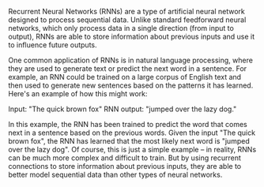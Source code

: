 Recurrent Neural Networks (RNNs) are a type of artificial neural network designed to process sequential data. Unlike standard feedforward neural networks, which only process data in a single direction (from input to output), RNNs are able to store information about previous inputs and use it to influence future outputs.

One common application of RNNs is in natural language processing, where they are used to generate text or predict the next word in a sentence. For example, an RNN could be trained on a large corpus of English text and then used to generate new sentences based on the patterns it has learned. Here's an example of how this might work:

Input: "The quick brown fox"
RNN output: "jumped over the lazy dog."

In this example, the RNN has been trained to predict the word that comes next in a sentence based on the previous words. Given the input "The quick brown fox", the RNN has learned that the most likely next word is "jumped over the lazy dog". Of course, this is just a simple example – in reality, RNNs can be much more complex and difficult to train. But by using recurrent connections to store information about previous inputs, they are able to better model sequential data than other types of neural networks.